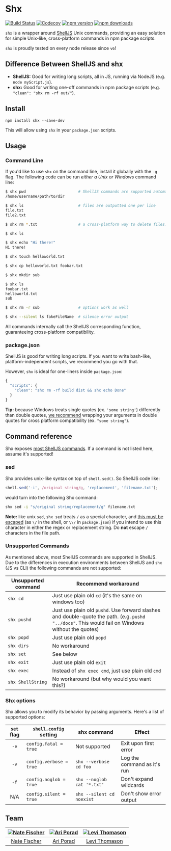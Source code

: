 # Shx

[![Build Status](https://img.shields.io/endpoint.svg?url=https%3A%2F%2Factions-badge.atrox.dev%2Fshelljs%2Fshx%2Fbadge%3Fref%3Dmain&style=flat-square)](https://actions-badge.atrox.dev/shelljs/shx/goto?ref=main)
[![Codecov](https://img.shields.io/codecov/c/github/shelljs/shx/main.svg?style=flat-square&label=coverage)](https://codecov.io/gh/shelljs/shx)
[![npm version](https://img.shields.io/npm/v/shx.svg?style=flat-square)](https://www.npmjs.com/package/shx)
[![npm downloads](https://img.shields.io/npm/dm/shx.svg?style=flat-square)](https://www.npmjs.com/package/shx)

`shx` is a wrapper around [ShellJS](https://github.com/shelljs/shelljs) Unix
commands, providing an easy solution for simple Unix-like, cross-platform
commands in npm package scripts.

`shx` is proudly tested on every node release since <!-- start minVersion -->`v6`<!-- stop minVersion -->!

## Difference Between ShellJS and shx

- **ShellJS:** Good for writing long scripts, all in JS, running via NodeJS (e.g. `node myScript.js`).
- **shx:** Good for writing one-off commands in npm package scripts (e.g. `"clean": "shx rm -rf out/"`).

## Install

```shell
npm install shx --save-dev
```
This will allow using `shx` in your `package.json` scripts.

## Usage

### Command Line

If you'd like to use `shx` on the command line, install it globally with the `-g` flag.
The following code can be run *either a Unix or Windows* command line:

```Bash
$ shx pwd                       # ShellJS commands are supported automatically
/home/username/path/to/dir

$ shx ls                        # files are outputted one per line
file.txt
file2.txt

$ shx rm *.txt                  # a cross-platform way to delete files!

$ shx ls

$ shx echo "Hi there!"
Hi there!

$ shx touch helloworld.txt

$ shx cp helloworld.txt foobar.txt

$ shx mkdir sub

$ shx ls
foobar.txt
helloworld.txt
sub

$ shx rm -r sub                 # options work as well

$ shx --silent ls fakeFileName  # silence error output
```

All commands internally call the ShellJS corresponding function, guaranteeing
cross-platform compatibility.

### package.json

ShellJS is good for writing long scripts. If you want to write bash-like,
platform-independent scripts, we recommend you go with that.

However, `shx` is ideal for one-liners inside `package.json`:

```javascript
{
  "scripts": {
    "clean": "shx rm -rf build dist && shx echo Done"
  }
}
```

**Tip:** because Windows treats single quotes (ex. `'some string'`) differently
than double quotes, [we
recommend](https://github.com/shelljs/shx/issues/165#issuecomment-563127983)
wrapping your arguments in double quotes for cross platform compatibility (ex.
`"some string"`).

## Command reference

Shx exposes [most ShellJS
commands](https://github.com/shelljs/shelljs#command-reference). If a command is
not listed here, assume it's supported!

### sed

Shx provides unix-like syntax on top of `shell.sed()`. So ShellJS code like:

```js
shell.sed('-i', /original string/g, 'replacement', 'filename.txt');
```

would turn into the following Shx command:

```sh
shx sed -i "s/original string/replacement/g" filename.txt
```

**Note:** like unix `sed`, `shx sed` treats `/` as a special character, and
[this must be
escaped](https://github.com/shelljs/shx/issues/169#issuecomment-563013849) (as
`\/` in the shell, or `\\/` in `package.json`) if you intend to use this
character in either the regex or replacement string. Do **not** escape `/`
characters in the file path.

### Unsupported Commands

As mentioned above, most ShellJS commands are supported in ShellJS. Due to the
differences in execution environments between ShellJS and `shx` (JS vs CLI) the
following commands are not supported:

| Unsupported command | Recommend workaround |
| ------------------- | -------------------- |
| `shx cd`            | Just use plain old `cd` (it's the same on windows too) |
| `shx pushd`         | Just use plain old `pushd`. Use forward slashes and double-quote the path. (e.g. `pushd "../docs"`. This would fail on Windows without the quotes) |
| `shx popd`          | Just use plain old `popd` |
| `shx dirs`          | No workaround |
| `shx set`           | See below |
| `shx exit`          | Just use plain old `exit` |
| `shx exec`          | Instead of `shx exec cmd`, just use plain old `cmd` |
| `shx ShellString`   | No workaround (but why would you want this?) |

### Shx options

Shx allows you to modify its behavior by passing arguments. Here's a list of
supported options:

| [`set`](https://github.com/shelljs/shelljs#setoptions) flag | [`shell.config`](https://github.com/shelljs/shelljs#configuration) setting | shx command | Effect |
|:---:| --- | --- | --- |
| `-e` | `config.fatal = true` | Not supported | Exit upon first error |
| `-v` | `config.verbose = true` | `shx --verbose cd foo` | Log the command as it's run |
| `-f` | `config.noglob = true` | `shx --noglob cat '*.txt'` | Don't expand wildcards |
| N/A | `config.silent = true` | `shx --silent cd noexist` | Don't show error output |

## Team

| [![Nate Fischer](https://avatars.githubusercontent.com/u/5801521?s=130)](https://github.com/nfischer) | [![Ari Porad](https://avatars1.githubusercontent.com/u/1817508?v=3&s=130)](http://github.com/ariporad) | [![Levi Thomason](https://avatars1.githubusercontent.com/u/5067638?v=3&s=130)](https://github.com/levithomason) |
|:---:|:---:|:---:|
| [Nate Fischer](https://github.com/nfischer) | [Ari Porad](http://github.com/ariporad) | [Levi Thomason](https://github.com/levithomason) |
